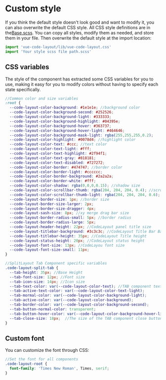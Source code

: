 # Custom style

If you think the default style doesn't look good and want to modify it, you can also overwrite the default CSS style. All CSS style definitions are in the[Base.scss](https://github.com/edanweis/vue-code-layout/blob/master/library/Scss/Base.scss). You can copy all styles, modify them as needed, and store them in your file. Then overwrite the default style at the import location:

```js
import 'vue-code-layout/lib/vue-code-layout.css'
import 'Your style scss file path.scss'
```

## CSS variables

The style of the component has extracted some CSS variables for you to use, making it easy for you to modify colors without having to specify each state specifically.

```scss
//Common color and size variables 
:root {
  --code-layout-color-background: #1e1e1e; //background color
  --code-layout-color-background-second: #252526;
  --code-layout-color-background-light: #333333;
  --code-layout-color-background-highlight: #04395e;
  --code-layout-color-background-hover: #363737;
  --code-layout-color-background-hover-light: #464646;
  --code-layout-color-background-mask-light: rgba(255,255,255,0.2);
  --code-layout-color-highlight: #0078d4; //highlight color 
  --code-layout-color-text: #ccc; //text color
  --code-layout-color-text-light: #fff;
  --code-layout-color-text-highlight: #2f94f1;
  --code-layout-color-text-gray: #818181;
  --code-layout-color-text-disabled: #727272;
  --code-layout-color-border: #474747; //border color
  --code-layout-color-border-light: #cccccc;
  --code-layout-color-border-background: #2a2a2a;
  --code-layout-color-border-white: #fff;
  --code-layout-color-shadow: rgba(0,0,0,0.15); //shadow size
  --code-layout-color-scrollbar-thumb: rgba(204, 204, 204, 0.4); //scrollbar color
  --code-layout-color-scrollbar-thumb-light: rgba(204, 204, 204, 0.6);
  --code-layout-border-size: 1px; //border size
  --code-layout-border-size-larger: 2px;
  --code-layout-border-size-dragger: 4px;
  --code-layout-sash-size: 8px; //xy merge drag bar size
  --code-layout-border-radius-small: 5px; //border radius
  --code-layout-border-radius-large: 5px;
  --code-layout-header-height: 22px; //CodeLayout panel title size
  --code-layout-titlebar-background: #3c3c3c; //CodeLayout Title Bar Background Color
  --code-layout-titlebar-height: 35px; //CodeLayout Title height
  --code-layout-status-height: 20px; //CodeLayout status height
  --code-layout-font-size: 13px; //CodeLayou font size
  --code-layout-font-size-small: 11px;
}

//SplitLayout Tab Component specific variables
.code-layout-split-tab {
  --tab-height: 35px; //Base Height
  --tab-font-size: 12px; //Font size
  --tab-icon-size: 14px; //Icon size
  --tab-text-color: var(--code-layout-color-text); //TAB component text and background color, inherited by default from CodeLayout to ensure consistent style
  --tab-active-text-color: var(--code-layout-color-text-light);
  --tab-mormal-color: var(--code-layout-color-background-light);
  --tab-active-color: var(--code-layout-color-background);
  --tab-border-color: var(--code-layout-color-background-second);
  --tab-button-normal-color: transparent;
  --tab-button-hover-color: var(--code-layout-color-background-hover-light);
  --tab-close-size: 18px;  //The size of the TAB component close button
}
```

## Custom font

You can customize the font through CSS:

```scss
//Set the font for all components
.code-layout-root {
  font-family: 'Times New Roman', Times, serif;
}
```
